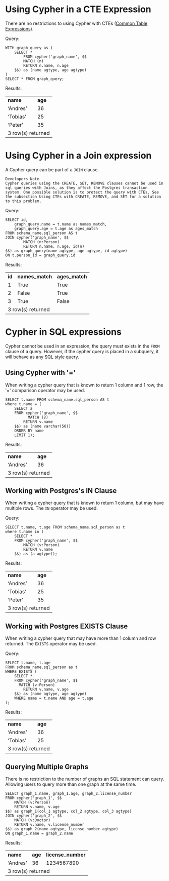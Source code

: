 

# Using Cypher in a CTE Expression

There are no restrictions to using Cypher with CTEs ([Common Table Expressions](https://www.postgresql.org/docs/current/queries-with.html)).

Query:


```postgresql
WITH graph_query as (
    SELECT *
        FROM cypher('graph_name', $$
        MATCH (n)
        RETURN n.name, n.age
    $$) as (name agtype, age agtype)
)
SELECT * FROM graph_query;
```


Results:


<table>
  <tr>
   <td><strong>name</strong>
   </td>
   <td><strong>age</strong>
   </td>
  </tr>
  <tr>
   <td>‘Andres’
   </td>
   <td>36
   </td>
  </tr>
  <tr>
   <td>‘Tobias’
   </td>
   <td>25
   </td>
  </tr>
  <tr>
   <td>‘Peter’
   </td>
   <td>35
   </td>
  </tr>
  <tr>
   <td colspan="2" >3 row(s) returned
   </td>
  </tr>
</table>



# Using Cypher in a Join expression

A Cypher query can be part of a `JOIN` clause.


```
Developers Note
Cypher queries using the CREATE, SET, REMOVE clauses cannot be used in sql queries with Joins, as they affect the Postgres transaction system. One possible solution is to protect the query with CTEs. See the subsection Using CTEs with CREATE, REMOVE, and SET for a solution to this problem.
```


Query:


```postgresql
SELECT id, 
    graph_query.name = t.name as names_match,
    graph_query.age = t.age as ages_match
FROM schema_name.sql_person AS t
JOIN cypher('graph_name', $$
        MATCH (n:Person)
        RETURN n.name, n.age, id(n)
$$) as graph_query(name agtype, age agtype, id agtype)
ON t.person_id = graph_query.id
```


Results:


<table>
  <tr>
   <td><strong>id</strong>
   </td>
   <td><strong>names_match</strong>
   </td>
   <td><strong>ages_match</strong>
   </td>
  </tr>
  <tr>
   <td>1
   </td>
   <td>True
   </td>
   <td>True
   </td>
  </tr>
  <tr>
   <td>2
   </td>
   <td>False
   </td>
   <td>True
   </td>
  </tr>
  <tr>
   <td>3
   </td>
   <td>True
   </td>
   <td>False
   </td>
  </tr>
  <tr>
   <td colspan="3" >3 row(s) returned
   </td>
  </tr>
</table>


# Cypher in SQL expressions

Cypher cannot be used in an expression, the query must exists in the `FROM` clause of a query. However, if the cypher query is placed in a subquery, it will behave as any SQL style query.


## Using Cypher with '='

When writing a cypher query that is known to return 1 column and 1 row, the '=' comparison operator may be used.


```postgresql
SELECT t.name FROM schema_name.sql_person AS t
where t.name = (
    SELECT a
    FROM cypher('graph_name', $$
    	  MATCH (v)
        RETURN v.name
    $$) as (name varchar(50))
    ORDER BY name
    LIMIT 1);
```


Results:


<table>
  <tr>
   <td><strong>name</strong>
   </td>
   <td><strong>age</strong>
   </td>
  </tr>
  <tr>
   <td>‘Andres’
   </td>
   <td>36
   </td>
  </tr>
  <tr>
   <td colspan="2" >3 row(s) returned
   </td>
  </tr>
</table>



## Working with Postgres's IN Clause

When writing a cypher query that is known to return 1 column, but may have multiple rows. The `IN` operator may be used.

Query:


```postgresql
SELECT t.name, t.age FROM schema_name.sql_person as t 
where t.name in (
    SELECT *
    FROM cypher('graph_name', $$
        MATCH (v:Person)
        RETURN v.name 
    $$) as (a agtype));
```


Results:


<table>
  <tr>
   <td><strong>name</strong>
   </td>
   <td><strong>age</strong>
   </td>
  </tr>
  <tr>
   <td>‘Andres’
   </td>
   <td>36
   </td>
  </tr>
  <tr>
   <td>‘Tobias’
   </td>
   <td>25
   </td>
  </tr>
  <tr>
   <td>‘Peter’
   </td>
   <td>35
   </td>
  </tr>
  <tr>
   <td colspan="2" >3 row(s) returned
   </td>
  </tr>
</table>



## Working with Postgres EXISTS Clause

When writing a cypher query that may have more than 1 column and row returned. The `EXISTS` operator may be used.

Query:


```postgresql
SELECT t.name, t.age
FROM schema_name.sql_person as t
WHERE EXISTS (
    SELECT *
    FROM cypher('graph_name', $$
	  MATCH (v:Person)
        RETURN v.name, v.age
    $$) as (name agtype, age agtype)
    WHERE name = t.name AND age = t.age
);
```


Results:


<table>
  <tr>
   <td><strong>name</strong>
   </td>
   <td><strong>age</strong>
   </td>
  </tr>
  <tr>
   <td>‘Andres’
   </td>
   <td>36
   </td>
  </tr>
  <tr>
   <td>‘Tobias’
   </td>
   <td>25
   </td>
  </tr>
  <tr>
   <td colspan="2" >3 row(s) returned
   </td>
  </tr>
</table>



## Querying Multiple Graphs

There is no restriction to the number of graphs an SQL statement can query. Allowing users to query more than one graph at the same time.


```postgresql
SELECT graph_1.name, graph_1.age, graph_2.license_number
FROM cypher('graph_1', $$
    MATCH (v:Person)
    RETURN v.name, v.age
$$) as graph_1(col_1 agtype, col_2 agtype, col_3 agtype)
JOIN cypher('graph_2', $$
    MATCH (v:Doctor)
    RETURN v.name, v.license_number
$$) as graph_2(name agtype, license_number agtype)
ON graph_1.name = graph_2.name
```

Results:


<table>
  <tr>
   <td><strong>name</strong>
   </td>
   <td><strong>age</strong>
   </td>
   <td><strong>license_number</strong>
   </td>
  </tr>
  <tr>
   <td>‘Andres’
   </td>
   <td>36
   </td>
   <td>1234567890
   </td>
  </tr>
  <tr>
   <td colspan="3" >3 row(s) returned
   </td>
  </tr>
</table>




